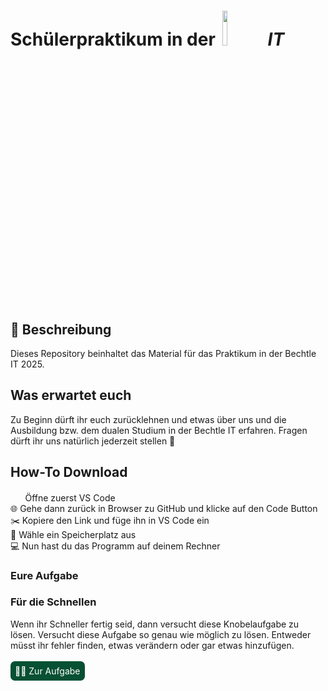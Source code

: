 # Schülerpraktikum in der <img src="https://upload.wikimedia.org/wikipedia/commons/9/9f/Logo_Bechtle.svg?uselang=de" width="12%" style="margin-left: 5px; margin-right: 5px"> <i>IT</i>
## 📗 Beschreibung
Dieses Repository beinhaltet das Material für das Praktikum in der Bechtle IT 2025.

## Was erwartet euch
Zu Beginn dürft ihr euch zurücklehnen und etwas über uns und die Ausbildung bzw. dem dualen Studium in der Bechtle IT erfahren. Fragen dürft ihr uns natürlich jederzeit stellen 🙂

## How-To Download 
<img src="https://t1p.de/1yyz0" width="16px" style="margin-right: 3.5px">  Öffne zuerst VS Code  <br>
🌐 Gehe dann zurück in Browser zu GitHub und klicke auf den Code Button <br>
✂️ Kopiere den Link und füge ihn in VS Code ein <br>
📁 Wähle ein Speicherplatz aus <br>
💻 Nun hast du das Programm auf deinem Rechner <br>

### Eure Aufgabe

### Für die Schnellen
Wenn ihr Schneller fertig seid, dann versucht diese Knobelaufgabe zu lösen. Versucht diese Aufgabe so genau wie möglich zu lösen. Entweder müsst ihr fehler finden, etwas verändern oder gar etwas hinzufügen. <br><br>
<a href="/chatbot/hustler_task.md" style="background-color: #075033; color: white; padding: 7px; text-align: center; text-decoration: none; display: inline-block; border-radius: 7px;">🧑‍🏭 Zur Aufgabe</a>
